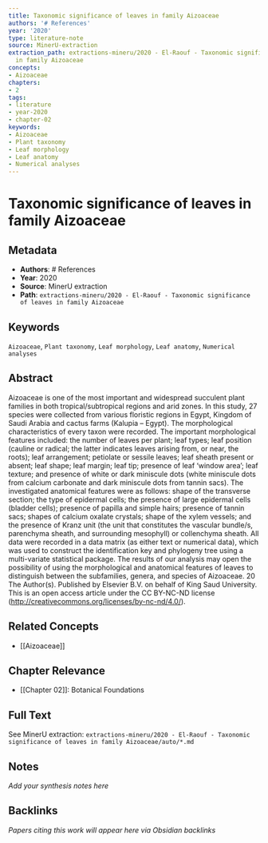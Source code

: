 ```yaml
---
title: Taxonomic significance of leaves in family Aizoaceae
authors: '# References'
year: '2020'
type: literature-note
source: MinerU-extraction
extraction_path: extractions-mineru/2020 - El-Raouf - Taxonomic significance of leaves
  in family Aizoaceae
concepts:
- Aizoaceae
chapters:
- 2
tags:
- literature
- year-2020
- chapter-02
keywords:
- Aizoaceae
- Plant taxonomy
- Leaf morphology
- Leaf anatomy
- Numerical analyses
---
```


# Taxonomic significance of leaves in family Aizoaceae

## Metadata

- **Authors**: # References
- **Year**: 2020
- **Source**: MinerU extraction
- **Path**: `extractions-mineru/2020 - El-Raouf - Taxonomic significance of leaves in family Aizoaceae`

## Keywords

`Aizoaceae`, `Plant taxonomy`, `Leaf morphology`, `Leaf anatomy`, `Numerical analyses`

## Abstract

Aizoaceae is one of the most important and widespread succulent plant families in both tropical/subtropical regions and arid zones. In this study, 27 species were collected from various floristic regions in Egypt, Kingdom of Saudi Arabia and cactus farms (Kalupia – Egypt). The morphological characteristics of every taxon were recorded. The important morphological features included: the number of leaves per plant; leaf types; leaf position (cauline or radical; the latter indicates leaves arising from, or near, the roots); leaf arrangement; petiolate or sessile leaves; leaf sheath present or absent; leaf shape; leaf margin; leaf tip; presence of leaf ‘window area’; leaf texture; and presence of white or dark miniscule dots (white miniscule dots from calcium carbonate and dark miniscule dots from tannin sacs). The investigated anatomical features were as follows: shape of the transverse section; the type of epidermal cells; the presence of large epidermal cells (bladder cells); presence of papilla and simple hairs; presence of tannin sacs; shapes of calcium oxalate crystals; shape of the xylem vessels; and the presence of Kranz unit (the unit that constitutes the vascular bundle/s, parenchyma sheath, and surrounding mesophyll) or collenchyma sheath. All data were recorded in a data matrix (as either text or numerical data), which was used to construct the identification key and phylogeny tree using a multi-variate statistical package. The results of our analysis may open the possibility of using the morphological and anatomical features of leaves to distinguish between the subfamilies, genera, and species of Aizoaceae. 20 The Author(s). Published by Elsevier B.V. on behalf of King Saud University. This is an open access article under the CC BY-NC-ND license (http://creativecommons.org/licenses/by-nc-nd/4.0/).

## Related Concepts

- [[Aizoaceae]]

## Chapter Relevance

- [[Chapter 02]]: Botanical Foundations

## Full Text

See MinerU extraction: `extractions-mineru/2020 - El-Raouf - Taxonomic significance of leaves in family Aizoaceae/auto/*.md`

## Notes

*Add your synthesis notes here*

## Backlinks

*Papers citing this work will appear here via Obsidian backlinks*
